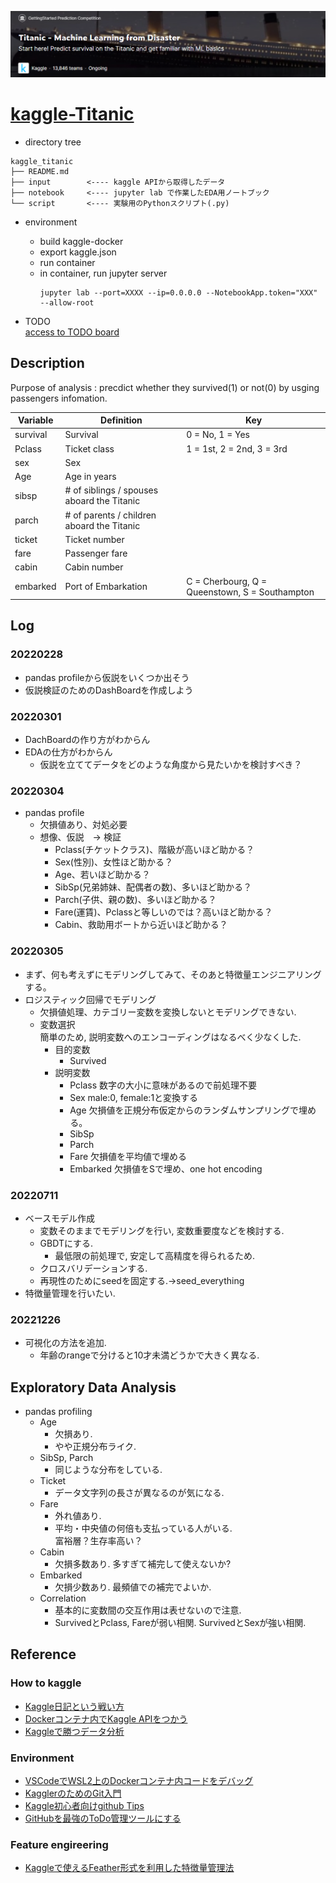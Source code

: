 ![comp](./titanic.png)
# [kaggle-Titanic](https://www.kaggle.com/c/titanic/overview)
- directory tree
```
kaggle_titanic
├── README.md
├── input        <---- kaggle APIから取得したデータ
├── notebook     <---- jupyter lab で作業したEDA用ノートブック
└── script       <---- 実験用のPythonスクリプト(.py)
```


- environment
    - build kaggle-docker
    - export kaggle.json
    - run container 
    - in container, run jupyter server
        ```
        jupyter lab --port=XXXX --ip=0.0.0.0 --NotebookApp.token="XXX" --allow-root
        ```

- TODO  
[access to TODO board](https://github.com/clearwaterkzk/kaggle_titanic/projects/1)


## Description
Purpose of analysis : precdict whether they survived(1) or not(0) by usging passengers infomation.

|Variable|Definition|Key|
|--------|----------|---|
|survival|Survival|0 = No, 1 = Yes|
|Pclass|Ticket class|1 = 1st, 2 = 2nd, 3 = 3rd
|sex|Sex|
|Age|Age in years|
|sibsp|# of siblings / spouses aboard the Titanic|
|parch|# of parents / children aboard the Titanic|
|ticket|Ticket number|
|fare|Passenger fare|
|cabin|Cabin number|
|embarked|Port of Embarkation|C = Cherbourg, Q = Queenstown, S = Southampton


## Log
### 20220228
 - pandas profileから仮説をいくつか出そう
 - 仮説検証のためのDashBoardを作成しよう

### 20220301
 - DachBoardの作り方がわからん
 - EDAの仕方がわからん
     - 仮説を立ててデータをどのような角度から見たいかを検討すべき？

### 20220304
 - pandas profile
     - 欠損値あり、対処必要
     - 想像、仮説　-> 検証
         - Pclass(チケットクラス)、階級が高いほど助かる？
         - Sex(性別)、女性ほど助かる？
         - Age、若いほど助かる？
         - SibSp(兄弟姉妹、配偶者の数)、多いほど助かる？
         - Parch(子供、親の数)、多いほど助かる？
         - Fare(運賃)、Pclassと等しいのでは？高いほど助かる？
         - Cabin、救助用ボートから近いほど助かる？

### 20220305
 - まず、何も考えずにモデリングしてみて、そのあと特徴量エンジニアリングする。
 - ロジスティック回帰でモデリング
     - 欠損値処理、カテゴリー変数を変換しないとモデリングできない.
     - 変数選択  
       簡単のため, 説明変数へのエンコーディングはなるべく少なくした.
         - 目的変数
             - Survived
         - 説明変数
             - Pclass 数字の大小に意味があるので前処理不要
             - Sex male:0, female:1と変換する
             - Age 欠損値を正規分布仮定からのランダムサンプリングで埋める。
             - SibSp
             - Parch
             - Fare 欠損値を平均値で埋める
             - Embarked 欠損値をSで埋め、one hot encoding
           
### 20220711
 - ベースモデル作成
    - 変数そのままでモデリングを行い, 変数重要度などを検討する.
    - GBDTにする.
        - 最低限の前処理で, 安定して高精度を得られるため.
    - クロスバリデーションする.
    - 再現性のためにseedを固定する.->seed_everything
 - 特徴量管理を行いたい.

### 20221226
- 可視化の方法を追加.
    - 年齢のrangeで分けると10才未満どうかで大きく異なる.

## Exploratory Data Analysis
 - pandas profiling
    - Age
        - 欠損あり.
        - やや正規分布ライク.
    - SibSp, Parch
        - 同じような分布をしている.
    - Ticket
        - データ文字列の長さが異なるのが気になる.
    - Fare
        - 外れ値あり.
        - 平均・中央値の何倍も支払っている人がいる.  
          富裕層？生存率高い？
    - Cabin
        - 欠損多数あり. 多すぎて補完して使えないか?
    - Embarked 
        - 欠損少数あり. 最頻値での補完でよいか.
    - Correlation
        - 基本的に変数間の交互作用は表せないので注意.
        - SurvivedとPclass, Fareが弱い相関. SurvivedとSexが強い相関.


## Reference
### How to kaggle
 - [Kaggle日記という戦い方](https://zenn.dev/fkubota/articles/3d8afb0e919b555ef068)
 - [Dockerコンテナ内でKaggle APIをつかう](https://qiita.com/komiya_____/items/88f08e1b7348d3a4cd5e)
- [Kaggleで勝つデータ分析](https://www.amazon.co.jp/Kaggle%E3%81%A7%E5%8B%9D%E3%81%A4%E3%83%87%E3%83%BC%E3%82%BF%E5%88%86%E6%9E%90%E3%81%AE%E6%8A%80%E8%A1%93-%E9%96%80%E8%84%87-%E5%A4%A7%E8%BC%94-ebook/dp/B07YTDBC3Z)

### Environment
 - [VSCodeでWSL2上のDockerコンテナ内コードをデバッグ](https://qiita.com/c60evaporator/items/fd019f5ac6eb4d612cd4)
 - [KagglerのためのGit入門](https://yutori-datascience.hatenablog.com/entry/2017/07/25/163702)
 - [Kaggle初心者向けgithub Tips](https://qiita.com/ssl_ds_sps/items/bd7a4337f7054c4a1bd2)
 - [GitHubを最強のToDo管理ツールにする](https://qiita.com/o_ob/items/fd45fba2a9af0ce963c3)


 ### Feature engireering
 - [Kaggleで使えるFeather形式を利用した特徴量管理法](https://amalog.hateblo.jp/entry/kaggle-feature-management)
